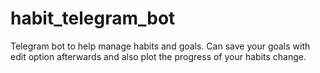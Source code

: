 # habit_telegram_bot
Telegram bot to help manage habits and goals. Can save your goals with edit option afterwards and also plot the progress of your habits change.
